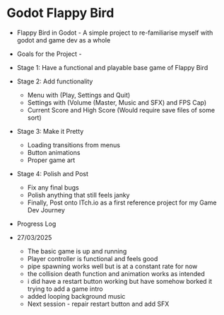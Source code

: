 # Godot Flappy Bird
- Flappy Bird in Godot -
A simple project to re-familiarise myself with godot and game dev as a whole

- Goals for the Project -
- Stage 1: Have a functional and playable base game of Flappy Bird
- Stage 2: Add functionality
	- Menu with (Play, Settings and Quit)
	- Settings with (Volume (Master, Music and SFX) and FPS Cap)
	- Current Score and High Score (Would require save files of some sort)
- Stage 3: Make it Pretty
	- Loading transitions from menus
	- Button animations
	- Proper game art
- Stage 4: Polish and Post
	- Fix any final bugs
	- Polish anything that still feels janky
	- Finally, Post onto ITch.io as a first reference project for my Game Dev Journey

- Progress Log
- 27/03/2025 
	- The basic game is up and running
	- Player controller is functional and feels good
	- pipe spawning works well but is at a constant rate for now
	- the collision death function and animation works as intended
	- i did have a restart button working but have somehow borked it trying to add a game intro
	- added looping background music
	- Next session - repair restart button and add SFX
